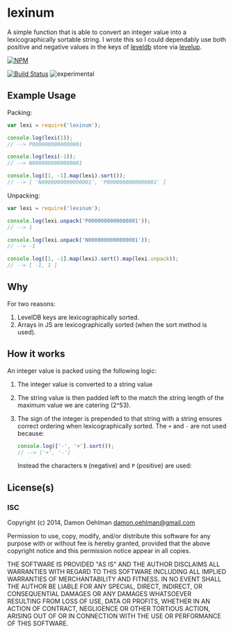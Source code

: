 # lexinum

A simple function that is able to convert an integer value into a lexicographically
sortable string.  I wrote this so I could dependably use both positive and negative
values in the keys of [leveldb](https://code.google.com/p/leveldb/) store via
[levelup](https://github.com/rvagg/node-levelup).


[![NPM](https://nodei.co/npm/lexinum.png)](https://nodei.co/npm/lexinum/)

[![Build Status](https://img.shields.io/travis/DamonOehlman/lexinum.svg?branch=master)](https://travis-ci.org/DamonOehlman/lexinum)
![experimental](https://img.shields.io/badge/stability-experimental-red.svg)

## Example Usage

Packing:

```js
var lexi = require('lexinum');

console.log(lexi(1));
// --> P0000000000000001

console.log(lexi(-1));
// --> N0000000000000001

console.log([1, -1].map(lexi).sort());
// --> [ 'N0000000000000001', 'P0000000000000001' ]

```

Unpacking:

```js
var lexi = require('lexinum');

console.log(lexi.unpack('P0000000000000001'));
// --> 1

console.log(lexi.unpack('N0000000000000001'));
// --> -1

console.log([1, -1].map(lexi).sort().map(lexi.unpack));
// --> [ -1, 1 ]

```

## Why

For two reasons:

1. LevelDB keys are lexicographically sorted.
2. Arrays in JS are lexicographically sorted (when the sort method is used).

## How it works

An integer value is packed using the following logic:

1. The integer value is converted to a string value

2. The string value is then padded left to the match the string length of the
   maximum value we are catering (2^53).

3. The sign of the integer is prepended to that string with a string ensures
   correct ordering when lexicographically sorted. The `+` and `-` are not
   used because:

   ```js
   console.log(['-', '+'].sort());
   // --> ['+', '-']
   ```

   Instead the characters `N` (negative) and `P` (positive) are used:

## License(s)

### ISC

Copyright (c) 2014, Damon Oehlman <damon.oehlman@gmail.com>

Permission to use, copy, modify, and/or distribute this software for any
purpose with or without fee is hereby granted, provided that the above
copyright notice and this permission notice appear in all copies.

THE SOFTWARE IS PROVIDED "AS IS" AND THE AUTHOR DISCLAIMS ALL WARRANTIES WITH
REGARD TO THIS SOFTWARE INCLUDING ALL IMPLIED WARRANTIES OF MERCHANTABILITY
AND FITNESS. IN NO EVENT SHALL THE AUTHOR BE LIABLE FOR ANY SPECIAL, DIRECT,
INDIRECT, OR CONSEQUENTIAL DAMAGES OR ANY DAMAGES WHATSOEVER RESULTING FROM
LOSS OF USE, DATA OR PROFITS, WHETHER IN AN ACTION OF CONTRACT, NEGLIGENCE OR
OTHER TORTIOUS ACTION, ARISING OUT OF OR IN CONNECTION WITH THE USE OR
PERFORMANCE OF THIS SOFTWARE.
